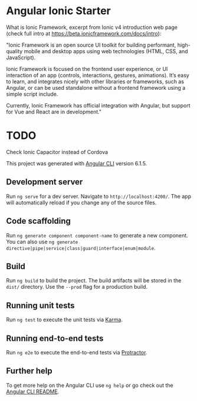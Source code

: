 # Angular Ionic Starter

What is Ionic Framework, excerpt from Ionic v4 introduction web page (check full intro at
https://beta.ionicframework.com/docs/intro):

"Ionic Framework is an open source UI toolkit for building performant, high-quality mobile and
desktop apps using web technologies (HTML, CSS, and JavaScript).

Ionic Framework is focused on the frontend user experience, or UI interaction of an app (controls,
interactions, gestures, animations). It’s easy to learn, and integrates nicely with other libraries
or frameworks, such as Angular, or can be used standalone without a frontend framework using a
simple script include.

Currently, Ionic Framework has official integration with Angular, but support for Vue and React are
in development."

# TODO

Check Ionic Capacitor instead of Cordova

This project was generated with [Angular CLI](https://github.com/angular/angular-cli) version 6.1.5.

## Development server

Run `ng serve` for a dev server. Navigate to `http://localhost:4200/`. The app will automatically reload if you change any of the source files.

## Code scaffolding

Run `ng generate component component-name` to generate a new component. You can also use `ng generate directive|pipe|service|class|guard|interface|enum|module`.

## Build

Run `ng build` to build the project. The build artifacts will be stored in the `dist/` directory. Use the `--prod` flag for a production build.

## Running unit tests

Run `ng test` to execute the unit tests via [Karma](https://karma-runner.github.io).

## Running end-to-end tests

Run `ng e2e` to execute the end-to-end tests via [Protractor](http://www.protractortest.org/).

## Further help

To get more help on the Angular CLI use `ng help` or go check out the [Angular CLI README](https://github.com/angular/angular-cli/blob/master/README.md).
